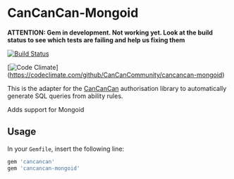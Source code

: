 # CanCanCan-Mongoid

**ATTENTION: Gem in development. Not working yet. Look at the build status to see which tests are failing and help us fixing them** 

[![Build Status](https://travis-ci.org/CanCanCommunity/cancancan-mongoid.svg?branch=develop)](https://travis-ci.org/CanCanCommunity/cancancan-mongoid)

[![Code Climate](https://codeclimate.com/github/CanCanCommunity/cancancan-mongoid/badges/gpa.svg)] (https://codeclimate.com/github/CanCanCommunity/cancancan-mongoid) 

This is the adapter for the [CanCanCan](https://github.com/CanCanCommunity/cancancan) authorisation
library to automatically generate SQL queries from ability rules.

Adds support for Mongoid

## Usage

In your `Gemfile`, insert the following line:

```ruby
gem 'cancancan'
gem 'cancancan-mongoid'
```

